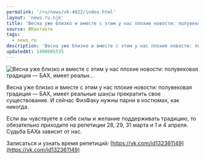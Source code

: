 ```yaml
---
permalink: '/ru/news/vk-4022/index.html'
layout: 'news.ru.njk'
title: 'Весна уже близко и вместе с этим у нас плохие новости: полувековая традиция — БАХ, имеет реальн…'
source: ВКонтакте
tags:
  - news_ru
description: 'Весна уже близко и вместе с этим у нас плохие новости: полувековая традиция — БАХ, имеет реальн…'
updatedAt: 1490605535
---
```

![Весна уже близко и вместе с этим у нас плохие новости: полувековая традиция — БАХ, имеет реальн…](https://sun9-5.userapi.com/impf/c604819/v604819484/34586/KJJ4rYUYwWo.jpg?size=1280x720&quality=96&proxy=1&sign=74ff9b3c7fb4124cdfe78799588d76c3&c_uniq_tag=kVF7EJZDxm5MdIcOXnjKBCBBBZ1smC5A5ORIQC_39uk&type=album)

Весна уже близко и вместе с этим у нас плохие новости: полувековая традиция — БАХ, имеет реальные шансы прекратить свое существование. И сейчас ФизФаку нужны парни в костюмах, как никогда.

Если вы чувствуете в себе силы и желание поддерживать традицию, то обязательно приходите на репетиции 28, 29, 31 марта и 1 и 4 апреля. Судьба БАХа зависит от нас.

Записаться и узнать время репетиций: [https://vk.com/id132361149](https://vk.com/id132361149)
